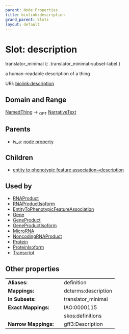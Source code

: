 ```yaml
---
parent: Node Properties
title: biolink:description
grand_parent: Slots
layout: default
---
```


# Slot: description

translator_minimal
{: .translator_minimal-subset-label }


a human-readable description of a thing

URI: [biolink:description](https://w3id.org/biolink/vocab/description)

## Domain and Range

[NamedThing](NamedThing.md) ->  <sub>OPT</sub> [NarrativeText](types/NarrativeText.md)

## Parents

 *  is_a: [node property](node_property.md)

## Children

 *  [entity to phenotypic feature association➞description](entity_to_phenotypic_feature_association_description.md)

## Used by

 * [RNAProduct](RNAProduct.md)
 * [RNAProductIsoform](RNAProductIsoform.md)
 * [EntityToPhenotypicFeatureAssociation](EntityToPhenotypicFeatureAssociation.md)
 * [Gene](Gene.md)
 * [GeneProduct](GeneProduct.md)
 * [GeneProductIsoform](GeneProductIsoform.md)
 * [MicroRNA](MicroRNA.md)
 * [NoncodingRNAProduct](NoncodingRNAProduct.md)
 * [Protein](Protein.md)
 * [ProteinIsoform](ProteinIsoform.md)
 * [Transcript](Transcript.md)

## Other properties

|  |  |  |
| --- | --- | --- |
| **Aliases:** | | definition |
| **Mappings:** | | dcterms:description |
| **In Subsets:** | | translator_minimal |
| **Exact Mappings:** | | IAO:0000115 |
|  | | skos:definitions |
| **Narrow Mappings:** | | gff3:Description |

